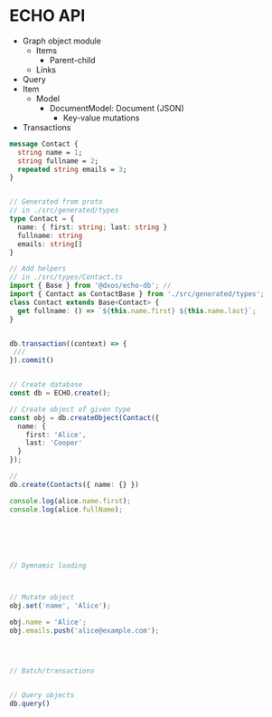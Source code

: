 # ECHO API

*   Graph object module
    *   Items
        *   Parent-child
    *   Links
*   Query
*   Item
    *   Model
        *   DocumentModel: Document (JSON)
            *   Key-value mutations
*   Transactions

```protobuf
message Contact {
  string name = 1;
  string fullname = 2;
  repeated string emails = 3;
}
```

```ts

// Generated from proto
// in ./src/generated/types
type Contact = {
  name: { first: string; last: string }
  fullname: string
  emails: string[]
}

// Add helpers
// in ./src/types/Contact.ts
import { Base } from '@dxos/echo-db'; //
import { Contact as ContactBase } from './src/generated/types';
class Contact extends Base<Contact> {
  get fullname: () => `${this.name.first} ${this.name.last}`;
}


db.transaction((context) => {
 /// 
}).commit()


// Create database
const db = ECHO.create();

// Create object of given type
const obj = db.createObject(Contact({
  name: {
    first: 'Alice',
    last: 'Cooper'
  }
});

//
db.create(Contacts({ name: {} }) 

console.log(alice.name.first);
console.log(alice.fullName);






// Dymnamic loading



// Mutate object
obj.set('name', 'Alice');

obj.name = 'Alice';
obj.emails.push('alice@example.com');




// Batch/transactions


// Query objects
db.query()

```

